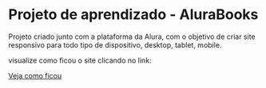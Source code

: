 <h1>Projeto de aprendizado - AluraBooks</h1>

Projeto criado junto com a plataforma da Alura, com o objetivo de criar site responsivo para todo tipo de dispositivo, desktop, tablet, mobile.

visualize como ficou o site clicando no link:

<a href="https://alurabook-seven-xi.vercel.app/" target="_blank">Veja como ficou</a>
